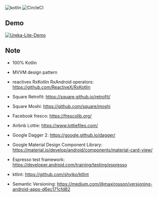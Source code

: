 ![kotlin](https://img.shields.io/badge/language-kotlin%20100%25-orange.svg) ![CircleCI](https://circleci.com/gh/zhaonian/Ureka-Lite.svg?style=shield&circle-token=b618ebcdb6af9367cb7c5a724ccd64668b311945)

## Demo
[![Ureka-Lite-Demo](https://img.youtube.com/vi/l_XRPNYbou0/0.jpg)](https://www.youtube.com/watch?v=l_XRPNYbou0)

## Note

* 100% Kotlin

* MVVM design pattern

* reactivex RxKotlin RxAndroid operators: https://github.com/ReactiveX/RxKotlin

* Square Retrofit: https://square.github.io/retrofit/

* Square Moshi: https://github.com/square/moshi

* Facebook fresco: https://frescolib.org/ 

* Airbnb Lottie: https://www.lottiefiles.com/

* Google Dagger 2: https://google.github.io/dagger/

* Google Material Design Component Library: https://material.io/develop/android/components/material-card-view/

* Espresso test framework: https://developer.android.com/training/testing/espresso 

* ktlint: https://github.com/shyiko/ktlint

* Semantic Versioning: https://medium.com/@maxirosson/versioning-android-apps-d6ec171cfd82
